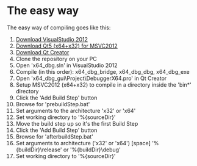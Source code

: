 # The easy way #
The easy way of compiling goes like this:

1. [Download VisualStudio 2012](http://www.microsoft.com/en-us/download/details.aspx?id=30678)
2. [Download Qt5 (x64+x32) for MSVC2012](http://qt-project.org/downloads)
3. [Download Qt Creator](http://qt-project.org/downloads#qt-creator)
4. Clone the repository on your PC
5. Open 'x64_dbg.sln' in VisualStudio 2012
6. Compile (in this order): x64_dbg_bridge, x64_dbg_dbg, x64_dbg_exe
4. Open 'x64_dbg_gui\Project\DebuggerX64.pro' in Qt Creator
5. Setup MSVC2012 (x64+x32) to compile in a directory inside the 'bin\*' directory
6. Click the 'Add Build Step' button
7. Browse for 'prebuildStep.bat'
8. Set arguments to the architecture 'x32' or 'x64'
9. Set working directory to '%{sourceDir}'
10. Move the build step up so it's the first Build Step
11. Click the 'Add Build Step' button
12. Browse for 'afterbuildStep.bat'
13. Set arguments to architecture ('x32' or 'x64') [space] '%{buildDir}\release' or '%{buildDir}\debug'
14. Set working directory to '%{sourceDir}'